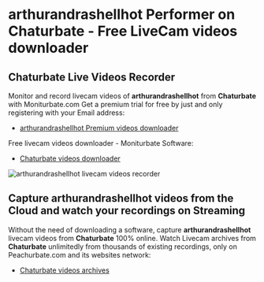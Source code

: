 # arthurandrashellhot Performer on Chaturbate - Free LiveCam videos downloader

## Chaturbate Live Videos Recorder

Monitor and record livecam videos of **arthurandrashellhot** from **Chaturbate** with Moniturbate.com
Get a premium trial for free by just and only registering with your Email address:
* [arthurandrashellhot Premium videos downloader](https://moniturbate.com/request-demo-licence-key.html)

Free livecam videos downloader - Moniturbate Software:
* [Chaturbate videos downloader](https://moniturbate.com/moniturbate-download-software.html)

![arthurandrashellhot livecam videos recorder](https://peachurnet.com/templates/moniturbate-software.png)


## Capture arthurandrashellhot videos from the Cloud and watch your recordings on Streaming

Without the need of downloading a software, capture **arthurandrashellhot** livecam videos from **Chaturbate** 100% online.
Watch Livecam archives from **Chaturbate** unlimitedly from thousands of existing recordings, only on Peachurbate.com and its websites network:
* [Chaturbate videos archives](https://peachurnet.com/)